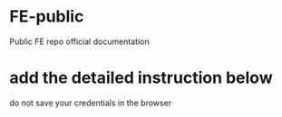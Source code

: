 # FE-public
Public FE repo
official documentation

# add the detailed instruction below
do not save your credentials in the browser
